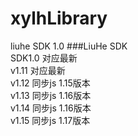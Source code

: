 # xylhLibrary
liuhe SDK 1.0
###LiuHe SDK  
SDK1.0 对应最新  
v1.11 对应最新  
v1.12 同步js 1.15版本  
v1.13 同步js 1.16版本  
v1.14 同步js 1.16版本  
v1.15 同步js 1.17版本  



